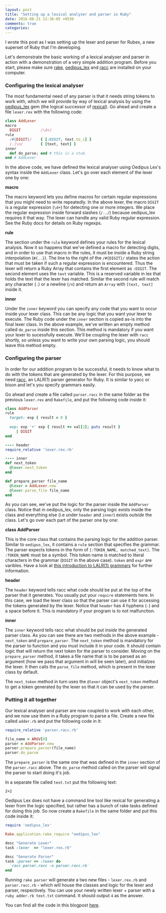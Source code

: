 ```yaml
---
layout: post
title: "Setting up a lexical analyser and parser in Ruby"
date: 2016-08-21 12:36:05 +0530
comments: true
categories: 
---
```


I wrote this post as I was setting up the lexer and parser for Rubex, a new superset of Ruby that I'm developing.

Let's demonstrate the basic working of a lexical analyser and parser in action with a demonstration of a very simple addition program. Before you start, please make sure [rake](https://github.com/ruby/rake), [oedipus_lex](https://github.com/seattlerb/oedipus_lex) and [racc](https://github.com/tenderlove/racc) are installed on your computer.

### Configuring the lexical analyser

The most fundamental need of any parser is that it needs string tokens to work with, which we will provide by way of lexical analysis by using the [oedipus_lex](https://github.com/seattlerb/oedipus_lex) gem (the logical successor of [rexical](https://github.com/tenderlove/rexical)). Go ahead and create a file `lexer.rex` with the following code:
``` ruby
class AddLexer
macro
  DIGIT         /\d+/
rule
  /#{DIGIT}/    { [:DIGIT, text.to_i] }
  /.|\n/        { [text, text] }
inner
  def do_parse; end # this is a stub.
end # AddLexer
```
In the above code, we have defined the lexical analyser using Oedipus Lex's syntax inside the `AddLexer` class. Let's go over each element of the lexer one by one:

**macro**

The macro keyword lets you define macros for certain regular expressions
that you might need to write repeatedly. In the above lexer, the macro `DIGIT` is a regular expression (`\d+`) for detecting one or more integers. We place the regular expression inside forward slashes (`/../`) because oedipus_lex requires it that way. The lexer can handle any valid Ruby regular expression. See the Ruby docs for details on Ruby regexps.

**rule**

The section under the `rule` keyword defines your rules for the lexical analysis. Now it so happens that we've defined a macro for detecting digits, and in order to use that macro in the rules, it must be inside a Ruby string interpolation (`#{..}`). The line to the right of the `/#{DIGIT}/` states the action that must be taken if such a regular expression is encountered. Thus the lexer will return a Ruby Array that contains the first element as `:DIGIT`. The second element uses the `text` variable. This is a reserved variable in lex that holds the text that the lexer has matched. Similar the second rule will match any character (`.`) or a newline (`/n`) and return an `Array` with `[text, text]` inside it.

**inner**

Under the `inner` keyword you can specify any code that you want to occur inside your lexer class. This can be any logic that you want your lexer to execute. The Ruby code under the `inner` section is copied as-is into the final lexer class. In the above example, we've written an empty method called `do_parse` inside this section. This method is mandatory if you want your lexer to sucessfully execute. We'll be coupling the lexer with `racc` shortly, so unless you want to write your own parsing logic, you should leave this method empty.

### Configuring the parser

In order for our addition program to be successful, it needs to know what to do with the tokens that are generated by the lexer. For this purpose, we need [racc](), an LALR(1) parser generator for Ruby. It is similar to yacc or bison and let's you specify grammars easily.

Go ahead and create a file called `parser.racc` in the same folder as the previous `lexer.rex` and `Rakefile`, and put the following code inside it:
``` ruby
class AddParser
rule
  target: exp { result = 0 }
  
  exp: exp '+' exp { result += val[2]; puts result }
     | DIGIT
end

---- header
require_relative 'lexer.rex.rb'

---- inner
def next_token
  @lexer.next_token
end

def prepare_parser file_name
  @lexer = AddLexer.new
  @lexer.parse_file file_name
end
```

As you can see, we've put the logic for the parser inside the `AddParser` class. Notice that in oedipus_lex, only the parsing logic exists inside the class and everything else (i.e under `header` and `inner`) exists _outside_ the class. Let's go over each part of the parser one by one:

**class AddParser**

This is the core class that contains the parsing logic for the addition parser. Similar to `oedipus_lex`, it contains a `rule` section that specifies the grammar. The parser expects tokens in the form of `[:TOKEN_NAME, matched_text]`. The `:TOKEN_NAME` must be a symbol. This token name is matched to literal characters in the grammar (`DIGIT` in the above case). `token` and `expr` are varibles. Have a look at [this introduction to LALR(1) grammars](https://en.wikipedia.org/wiki/LALR_parser) for further information.

**header**

The `header` keyword tells racc what code should be put at the top of the parser that it generates. You usually put your `require` statements here. In this case, we load the lexer class so that the parser can use it for accessing the tokens generated by the lexer. Notice that `header` has 4 hyphens (`-`) and a space before it. This is mandatory if your program is to not malfunction.

**inner**

The `inner` keyword tells racc what should be put _inside_ the generated parser class. As you can see there are two methods in the above example - `next_token` and `prepare_parser`. The `next_token` method is mandatory for the parser to function and you must include it in your code. It should contain logic that will return the next token for the parser to consider. Moving on the `prepare_parser` method, it takes a file name that is to be parsed as an argument (how we pass that argument in will be seen later), and initialzes the lexer. It then calls the `parse_file` method, which is present in the lexer class by default.

The `next_token` method in turn uses the `@lexer` object's `next_token` method to get a token generated by the lexer so that it can be used by the parser.

### Putting it all together

Our lexical analyser and parser are now coupled to work with each other, and we now use them in a Ruby program to parse a file. Create a new file called `adder.rb` and put the following code in it:
``` ruby
require_relative 'parser.racc.rb'

file_name = ARGV[0]
parser = AddParser.new
parser.prepare_parser(file_name)
parser.do_parse
```
The `prepare_parser` is the same one that was defined in the `inner` section of the `parser.racc` above. The `do_parse` method called on the parser will signal the parser to start doing it's job.

In a separate file called `text.txt` put the following text:
```
2+2
```

Oedipus Lex does not have a command line tool like rexical for generating a lexer from the logic specified, but rather has a bunch of rake tasks defined for doing this job.
So now create a `Rakefile` in the same folder and put this code inside it:
``` ruby
require 'oedipus_lex'

Rake.application.rake_require "oedipus_lex"

desc "Generate Lexer"
task :lexer  => "lexer.rex.rb"

desc "Generate Parser"
task :parser => :lexer do
  `racc parser.racc -o parser.racc.rb`
end
```

Running `rake parser` will generate a two new files - `lexer.rex.rb` and `parser.racc.rb` - which will house the classes and logic for the lexer and parser, respectively. You can use your newly written lexer + parser with a `ruby adder.rb text.txt` command. It should output `4` as the answer.

You can find all the code in this blogpost [here](https://github.com/v0dro/scratch/tree/master/lexer_parser).